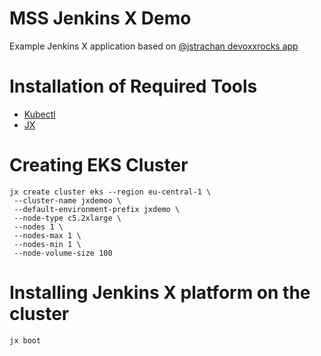 # MSS Jenkins X Demo 

Example Jenkins X application based on [@jstrachan devoxxrocks app](https://github.com/jstrachan/devoxxrocks)

# Installation of Required Tools

* [Kubectl](https://kubernetes.io/docs/tasks/tools/install-kubectl/)
* [JX](https://jenkins-x.io/docs/getting-started/setup/install/)

# Creating EKS Cluster

```
jx create cluster eks --region eu-central-1 \
 --cluster-name jxdemoo \
 --default-environment-prefix jxdemo \
 --node-type c5.2xlarge \
 --nodes 1 \
 --nodes-max 1 \
 --nodes-min 1 \
 --node-volume-size 100
```
 
# Installing Jenkins X platform on the cluster

`jx boot`
